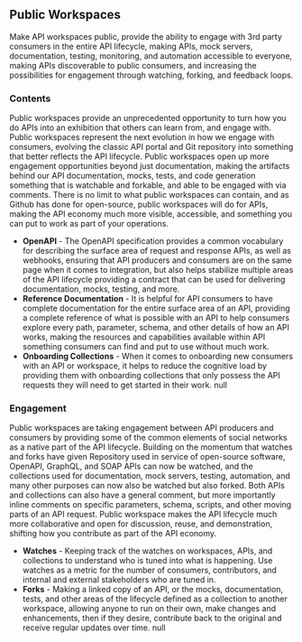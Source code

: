 ## Public Workspaces 
Make API workspaces public, provide the ability to engage with 3rd party consumers in the entire API lifecycle, making APIs, mock servers, documentation, testing, monitoring, and automation accessible to everyone, making APIs discoverable to public consumers, and increasing the possibilities for engagement through watching, forking, and feedback loops. 

### Contents 
Public workspaces provide an unprecedented opportunity to turn how you do APIs into an exhibition that others can learn from, and engage with. Public workspaces represent the next evolution in how we engage with consumers, evolving the classic API portal and Git repository into something that better reflects the API lifecycle. Public workspaces open up more engagement opportunities beyond just documentation, making the artifacts behind our API documentation, mocks, tests, and code generation something that is watchable and forkable, and able to be engaged with via comments. There is no limit to what public workspaces can contain, and as Github has done for open-source, public workspaces will do for APIs, making the API economy much more visible, accessible, and something you can put to work as part of your operations. 

- **OpenAPI** - The OpenAPI specification provides a common vocabulary for describing the surface area of request and response APIs, as well as webhooks, ensuring that API producers and consumers are on the same page when it comes to integration, but also helps stabilize multiple areas of the API lifecycle providing a contract that can be used for delivering documentation, mocks, testing, and more. 
- **Reference Documentation** - It is helpful for API consumers to have complete documentation for the entire surface area of an API, providing a complete reference of what is possible with an API to help consumers explore every path, parameter, schema, and other details of how an API works, making the resources and capabilities available within API something consumers can find and put to use without much work. 
- **Onboarding Collections** - When it comes to onboarding new consumers with an API or workspace, it helps to reduce the cognitive load by providing them with onboarding collections that only possess the API requests they will need to get started in their work. 
null 
### Engagement 
Public workspaces are taking engagement between API producers and consumers by providing some of the common elements of social networks as a native part of the API lifecycle. Building on the momentum that watches and forks have given Repository used in service of open-source software, OpenAPI, GraphQL, and SOAP APIs can now be watched, and the collections used for documentation, mock servers, testing, automation, and many other purposes can now also be watched but also forked. Both APIs and collections can also have a general comment, but more importantly inline comments on specific parameters, schema, scripts, and other moving parts of an API request. Public workspace makes the API lifecycle much more collaborative and open for discussion, reuse, and demonstration, shifting how you contribute as part of the API economy. 

- **Watches** - Keeping track of the watches on workspaces, APIs, and collections to understand who is tuned into what is happening. Use watches as a
metric for the number of consumers, contributors, and internal and external stakeholders who are tuned in. 
- **Forks** - Making a linked copy of an API, or the mocks, documentation, tests, and other areas of the lifecycle defined as a collection to another workspace, allowing anyone to run on their own, make changes and enhancements, then if they desire, contribute back to the original and receive regular updates over time. 
null 
 
